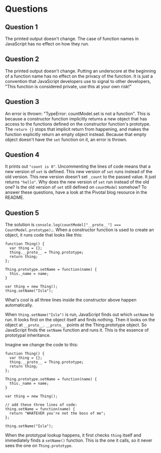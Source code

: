 # Questions

## Question 1

The printed output doesn't change.  The case of function names in JavaScript has no effect on how they run.

## Question 2

The printed output doesn't change.  Putting an underscore at the beginning of a function name has no effect on the privacy of the function.  It is just a convention that JavaScript developers use to signal to other developers, "This function is considered private, use this at your own risk!"

## Question 3

An error is thrown: "TypeError: countModel.set is not a function".  This is because a constructor function implicitly returns a new object that has access to the functions defined on the constructor function's prototype.  The `return {}` stops that implicit return from happening, and makes the function explicitly return an empty object instead.  Because that empty object doesn't have the `set` function on it, an error is thrown.

## Question 4

It prints out `"count is 0"`.  Uncommenting the lines of code means that a new version of `set` is defined.  This new version of `set` runs instead of the old version.  This new version doesn't set `_count` to the passed value.  It just returns `"hello"`.  Why does the new version of `set` run instead of the old one? Is the old version of `set` still defined on `countModel` somehow? To answer these questions, have a look at the Pivotal blog resource in the README.

## Question 5

The solution is `console.log(countModel["__proto__"] === CountModel.prototype);`.  When a constructor function is used to create an object, it runs code that looks like this:

```
function Thing() {
  var thing = {};
  thing.__proto__ = Thing.prototype;
  return thing;
};

Thing.prototype.setName = function(name) {
  this._name = name;
}

var thing = new Thing();
thing.setName("Isla");
```

What's cool is all three lines inside the constructor above happen automatically.

When `thing.setName("Isla")` is run, JavaScript finds out which `setName` to run.  It looks first on the object itself and finds nothing.  Then it looks on the object at `__proto__`.  `__proto__` points at the Thing.prototype object.  So JavaScript finds the `setName` function and runs it.  This is the essence of prototypal inheritance.

Imagine we change the code to this:

```
function Thing() {
  var thing = {};
  thing.__proto__ = Thing.prototype;
  return thing;
};

Thing.prototype.setName = function(name) {
  this._name = name;
}

var thing = new Thing();

// add these three lines of code:
thing.setName = function(name) {
  return "WHATEVER you're not the boss of me";
};

thing.setName("Isla");
```

When the prototypal lookup happens, it first checks `thing` itself and immediately finds a `setName()` function.  This is the one it calls, so it never sees the one on `Thing.prototype`.
